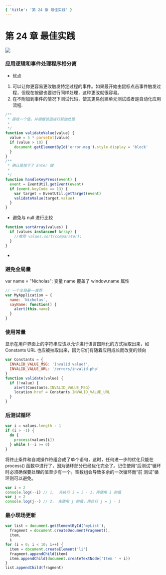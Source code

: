 ```yaml
---
{ 'title': '第 24 章 最佳实践' }
---
```


# 第 24 章 最佳实践

<img src = "https://github.com/luohong123/js-advance-program/blob/master/%E7%AC%AC%2024%20%E7%AB%A0%20%E6%9C%80%E4%BD%B3%E5%AE%9E%E8%B7%B5/%E7%AC%AC%2024%20%E7%AB%A0%20%E6%9C%80%E4%BD%B3%E5%AE%9E%E8%B7%B5.png" />

### 应用逻辑和事件处理程序相分离

- 优点

1. 可以让你更容易更改触发特定过程的事件。如果最开始由鼠标点击事件触发过程，但现在按键也要进行同样处理，这种更改就很容易。
2. 在不附加到事件的情况下测试代码，使其更易创建单元测试或者是自动化应用流程.

```javascript
/**
 * 接收一个值，并根据该值进行其他处理
 *
 */
function validateValue(value) {
  value = 5 * parseInt(value)
  if (value > 10) {
    document.getElementById('error-msg').style.display = 'block'
  }
}
/**
 * 确认是按下了 Enter 键
 *
 */
function handleKeyPress(event) {
  event = EventUtil.getEvent(event)
  if (event.keyCode == 13) {
    var target = EventUtil.getTarget(event)
    validateValue(target.value)
  }
}
```

- 避免与 null 进行比较

```javascript
function sortArray(values) {
  if (values instanceof Array) {
    //推荐 values.sort(comparator);
  }
}
```

-

### 避免全局量

var name = "Nicholas";
变量 name 覆盖了 window.name 属性

```javascript
// 一个全局量——推荐
var MyApplication = {
  name: 'Nicholas',
  sayName: function() {
    alert(this.name)
  }
}
```

### 使用常量

显示在用户界面上的字符串应该以允许进行语言国际化的方式抽取出来，如 Constants
URL 也应被抽取出来，因为它们有随着应用成长而改变的倾向

```javascript
var Constants = {
  INVALID_VALUE_MSG: 'Invalid value!',
  INVALID_VALUE_URL: '/errors/invalid.php'
}
function validate(value) {
  if (!value) {
    alert(Constants.INVALID_VALUE_MSG)
    location.href = Constants.INVALID_VALUE_URL
  }
}
```

### 后测试循环

```javascript
var i = values.length - 1
if (i > -1) {
  do {
    process(values[i])
  } while (--i >= 0)
}
```

将终止条件和自减操作符组合成了单个语句，这时，任何进一步的优化只能在 process() 函数中进行了，因为循环部分已经优化完全了。记住使用“后测试”循环时必须确保要处理的值至少有一个。空数组会导致多余的一次循环而“前 测试”循环则可以避免。

```javascript
var i = 2
console.log(--i) // 1,  先执行 i = i - 1，再使用 i 的值
var j = 2
console.log(j--) // 2， 先使用 j 的值，再执行 j = j - 1
```

### 最小现场更新

```javascript
var list = document.getElementById('myList'),
  fragment = document.createDocumentFragment(),
  item,
  i
for (i = 0; i < 10; i++) {
  item = document.createElement('li')
  fragment.appendChild(item)
  item.appendChild(document.createTextNode('Item ' + i))
}
list.appendChild(fragment)
```
